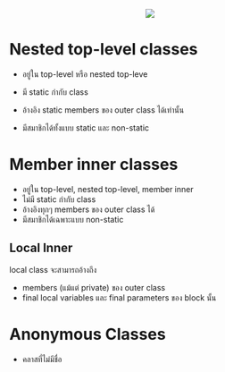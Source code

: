 

<p align="center">
  <img src="https://sv1.picz.in.th/images/2021/03/27/DrxJln.png">
</p>

# Nested top-level classes

- อยู่ใน top-level หรือ nested top-leve

- มี static กํากับ class

- อ้างอิง static members ของ outer class ได้เท่านั้น

- มีสมาชิกได้ทั้งแบบ static และ non-static

# Member inner classes
 - อยู่ใน top-level, nested top-level, member inner
 - ไม่มี static กำกับ class
 - อ้างอิงทุกๆ members ของ outer class ได้
 - มีสมาชิกได้เฉพาะแบบ non-static

 ## Local Inner
 local class จะสามารถอ้างถึง
- members (แม้แต่ private) ของ outer class
- final local variables และ final parameters ของ block นั้น

# Anonymous Classes
 - คลาสที่ไม่มีชื่อ




